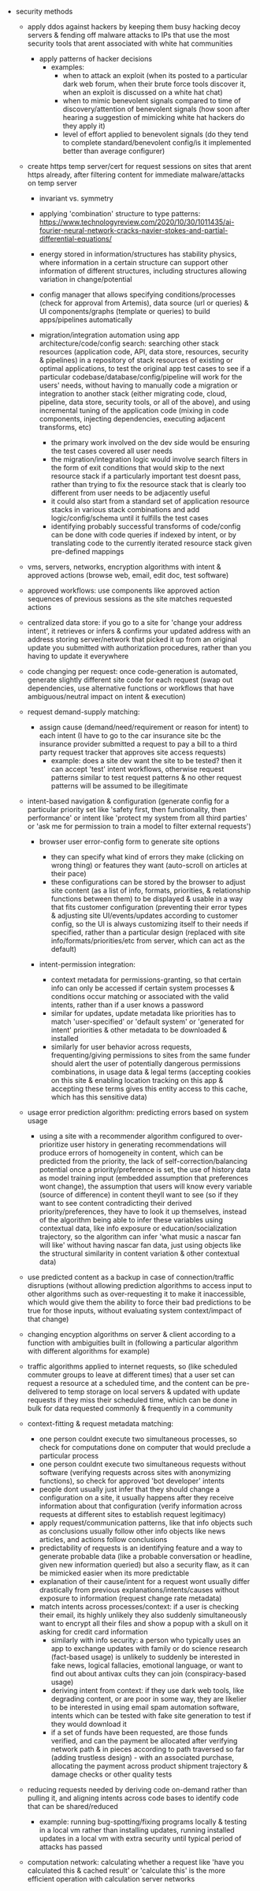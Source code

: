 - security methods

    - apply ddos against hackers by keeping them busy hacking decoy servers & fending off malware attacks to IPs that use the most security tools that arent associated with white hat communities

      - apply patterns of hacker decisions
        - examples:
          - when to attack an exploit (when its posted to a particular dark web forum, when their brute force tools discover it, when an exploit is discussed on a white hat chat)
          - when to mimic benevolent signals compared to time of discovery/attention of benevolent signals (how soon after hearing a suggestion of mimicking white hat hackers do they apply it)
          - level of effort applied to benevolent signals (do they tend to complete standard/benevolent config/is it implemented better than average configurer)
          
    - create https temp server/cert for request sessions on sites that arent https already, after filtering content for immediate malware/attacks on temp server

      - invariant vs. symmetry

      - applying 'combination' structure to type patterns:
        https://www.technologyreview.com/2020/10/30/1011435/ai-fourier-neural-network-cracks-navier-stokes-and-partial-differential-equations/

      - energy stored in information/structures has stability physics, where information in a certain structure can support other information of different structures, including structures allowing variation in change/potential

      - config manager that allows specifying conditions/processes (check for approval from Artemis), data source (url or queries) & UI components/graphs (template or queries) to build apps/pipelines  automatically
      
      - migration/integration automation using app architecture/code/config search: searching other stack resources (application code, API, data store, resources, security & pipelines) in a repository of stack resources of existing or optimal applications, to test the original app test cases to see if a particular codebase/database/config/pipeline will work for the users' needs, without having to manually code a migration or integration to another stack (either migrating code, cloud, pipeline, data store, security tools, or all of the above), and using incremental tuning of the application code (mixing in code components, injecting dependencies, executing adjacent transforms, etc)
        - the primary work involved on the dev side would be ensuring the test cases covered all user needs
        - the migration/integration logic would involve search filters in the form of exit conditions that would skip to the next resource stack if a particularly important test doesnt pass, rather than trying to fix the resource stack that is clearly too different from user needs to be adjacently useful
        - it could also start from a standard set of application resource stacks in various stack combinations and add logic/config/schema until it fulfills the test cases
        - identifying probably successful transforms of code/config can be done with code queries if indexed by intent, or by translating code to the currently iterated resource stack given pre-defined mappings


    - vms, servers, networks, encryption algorithms with intent & approved actions (browse web, email, edit doc, test software)
    - approved workflows: use components like approved action sequences of previous sessions as the site matches requested actions
    - centralized data store: if you go to a site for 'change your address intent', it retrieves or infers & confirms your updated address with an address storing server/network that picked it up from an original update you submitted with authorization procedures, rather than you having to update it everywhere
    
    - code changing per request: once code-generation is automated, generate slightly different site code for each request (swap out dependencies, use alternative functions or workflows that have ambiguous/neutral impact on intent & execution)
    
    - request demand-supply matching: 
      - assign cause (demand/need/requirement or reason for intent) to each intent (I have to go to the car insurance site bc the insurance provider submitted a request to pay a bill to a third party request tracker that approves site access requests)
        - example: does a site dev want the site to be tested? then it can accept 'test' intent workflows, otherwise request patterns similar to test request patterns & no other request patterns will be assumed to be illegitimate
    
    - intent-based navigation & configuration (generate config for a particular priority set like 'safety first, then functionality, then performance' or intent like 'protect my system from all third parties' or 'ask me for permission to train a model to filter external requests')

      - browser user error-config form to generate site options
        - they can specify what kind of errors they make (clicking on wrong thing) or features they want (auto-scroll on articles at their pace)
        - these configurations can be stored by the browser to adjust site content (as a list of info, formats, priorities, & relationship functions between them) to be displayed & usable in a way that fits customer configuration (preventing their error types & adjusting site UI/events/updates according to customer config, so the UI is always customizing itself to their needs if specified, rather than a particular design (replaced with site info/formats/priorities/etc from server, which can act as the default)

      - intent-permission integration: 
        - context metadata for permissions-granting, so that certain info can only be accessed if certain system processes & conditions occur matching or associated with the valid intents, rather than if a user knows a password
        - similar for updates, update metadata like priorities has to match 'user-specified' or 'default system' or 'generated for intent' priorities & other metadata to be downloaded & installed
        - similarly for user behavior across requests, frequenting/giving permissions to sites from the same funder should alert the user of potentially dangerous permissions combinations, in usage data & legal terms (accepting cookies on this site & enabling location tracking on this app & accepting these terms gives this entity access to this cache, which has this sensitive data)

    - usage error prediction algorithm: predicting errors based on system usage
      - using a site with a recommender algorithm configured to over-prioritize user history in generating recommendations will produce errors of homogeneity in content, which can be predicted from the priority, the lack of self-correction/balancing potential once a priority/preference is set, the use of history data as model training input (embedded assumption that preferences wont change), the assumption that users will know every variable (source of difference) in content theyll want to see (so if they want to see content contradicting their derived priority/preferences, they have to look it up themselves, instead of the algorithm being able to infer these variables using contextual data, like info exposure or education/socialization trajectory, so the algorithm can infer 'what music a nascar fan will like' without having nascar fan data, just using objects like the structural similarity in content variation & other contextual data)

    - use predicted content as a backup in case of connection/traffic disruptions (without allowing prediction algorithms to access input to other algorithms such as over-requesting it to make it inaccessible, which would give them the ability to force their bad predictions to be true for those inputs, without evaluating system context/impact of that change)

    - changing encyption algorithms on server & client according to a function with ambiguities built in (following a particular algorithm with different algorithms for example)
    
    - traffic algorithms applied to internet requests, so (like scheduled commuter groups to leave at different times) that a user set can request a resource at a scheduled time, and the content can be pre-delivered to temp storage on local servers & updated with update requests if they miss their scheduled time, which can be done in bulk for data requested commonly & frequently in a community

    - context-fitting & request metadata matching: 
      - one person couldnt execute two simultaneous processes, so check for computations done on computer that would preclude a particular process
      - one person couldnt execute two simultaneous requests without software (verifying requests across sites with anonymizing functions), so check for approved 'bot developer' intents
      - people dont usually just infer that they should change a configuration on a site, it usually happens after they receive information about that configuration (verify information across requests at different sites to establish request legitimacy)
      - apply request/communication patterns, like that info objects such as conclusions usually follow other info objects like news articles, and actions follow conclusions
      - predictability of requests is an identifying feature and a way to generate probable data (like a probable conversation or headline, given new information queried) but also a security flaw, as it can be mimicked easier when its more predictable
      - explanation of their cause/intent for a request wont usually differ drastically from previous explanations/intents/causes without exposure to information (request change rate metadata)
      - match intents across processes/context: if a user is checking their email, its highly unlikely they also suddenly simultaneously want to encrypt all their files and show a popup with a skull on it asking for credit card information
        - similarly with info security: a person who typically uses an app to exchange updates with family or do science research (fact-based usage) is unlikely to suddenly be interested in fake news, logical  fallacies, emotional language, or want to find out about antivax cults they can join (conspiracy-based usage)
        - deriving intent from context: if they use dark web tools, like degrading content, or are poor in some way, they are likelier to be interested in using email spam automation software, intents which can be tested with fake site generation to test if they would download it
        - if a set of funds have been requested, are those funds verified, and can the payment be allocated after verifying network path & in pieces according to path traversed so far (adding trustless design) - with an associated purchase, allocating the payment across product shipment trajectory & damage checks or other quality tests
    
    - reducing requests needed by deriving code on-demand rather than pulling it, and aligning intents across code bases to identify code that can be shared/reduced
      - example: running bug-spotting/fixing programs locally & testing in a local vm rather than installing updates, running installed updates in a local vm with extra security until typical period of attacks has passed
    
    - computation network: calculating whether a request like 'have you calculated this & cached result' or 'calculate this' is the more efficient operation with calculation server networks
